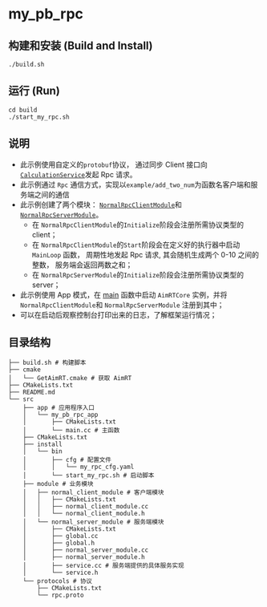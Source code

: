 # my_pb_rpc

## 构建和安装 (Build and Install)

```
./build.sh
```

## 运行 (Run)

```
cd build
./start_my_rpc.sh
```

## 说明

- 此示例使用自定义的`protobuf`协议， 通过同步 Client 接口向[`CalculationService`](./src/protocols/rpc.proto)发起 Rpc 请求。
- 此示例通过 `Rpc` 通信方式，实现以`example/add_two_num`为函数名客户端和服务端之间的通信
- 此示例创建了两个模块： [`NormalRpcClientModule`](./src/module/normal_client_module)和 [`NormalRpcServerModule`](./src/module/normal_server_module)。
  - 在 `NormalRpcClientModule`的`Initialize`阶段会注册所需协议类型的 client；
  - 在 `NormalRpcClientModule`的`Start`阶段会在定义好的执行器中启动 `MainLoop` 函数， 周期性地发起 Rpc 请求, 其会随机生成两个 0-10 之间的整数， 服务端会返回两数之和；
  - 在 `NormalRpcServerModule`的`Initialize`阶段会注册所需协议类型的 server；
- 此示例使用 App 模式，在 [main](./src/app/my_pb_channel_app/main.cc) 函数中启动 `AimRTCore` 实例，并将 `NormalRpcClientModule`和 `NormalRpcServerModule` 注册到其中；
- 可以在启动后观察控制台打印出来的日志，了解框架运行情况；

## 目录结构

```shell
├── build.sh # 构建脚本
├── cmake
│   └── GetAimRT.cmake # 获取 AimRT
├── CMakeLists.txt
├── README.md
└── src
    ├── app # 应用程序入口
    │   └── my_pb_rpc_app
    │       ├── CMakeLists.txt
    │       └── main.cc # 主函数
    ├── CMakeLists.txt
    ├── install
    │   └── bin
    │       ├── cfg # 配置文件
    │       │   └── my_rpc_cfg.yaml
    │       └── start_my_rpc.sh # 启动脚本
    ├── module # 业务模块
    │   ├── normal_client_module # 客户端模块
    │   │   ├── CMakeLists.txt
    │   │   ├── normal_client_module.cc
    │   │   └── normal_client_module.h
    │   └── normal_server_module # 服务端模块
    │       ├── CMakeLists.txt
    │       ├── global.cc
    │       ├── global.h
    │       ├── normal_server_module.cc
    │       ├── normal_server_module.h
    │       ├── service.cc # 服务端提供的具体服务实现
    │       └── service.h
    └── protocols # 协议
        ├── CMakeLists.txt
        └── rpc.proto
```

